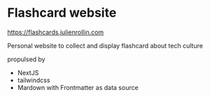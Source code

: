 # Flashcard website

https://flashcards.julienrollin.com

Personal website to collect and display flashcard about tech culture

propulsed by 
* NextJS 
* tailwindcss
* Mardown with Frontmatter as data source
